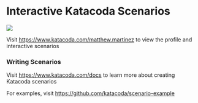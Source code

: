 # Interactive Katacoda Scenarios

[![](http://shields.katacoda.com/katacoda/matthew.martinez/count.svg)](https://www.katacoda.com/matthew.martinez "Get your profile on Katacoda.com")

Visit https://www.katacoda.com/matthew.martinez to view the profile and interactive scenarios

### Writing Scenarios
Visit https://www.katacoda.com/docs to learn more about creating Katacoda scenarios

For examples, visit https://github.com/katacoda/scenario-example
